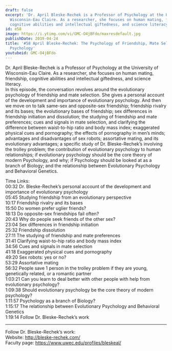 ```yaml
---
draft: false
excerpt: 'Dr. April Bleske-Rechek is a Professor of Psychology at the University of
  Wisconsin-Eau Claire. As a researcher, she focuses on human mating, friendship,
  cognitive abilities and intellectual giftedness, and science literacy.  '
id: e58
image: https://i.ytimg.com/vi/GMC-O4jBFdo/maxresdefault.jpg
publishDate: 2019-04-24
title: '#58 April Bleske-Rechek: The Psychology of Friendship, Mate Selection, Modern
  Psychology'
youtubeid: GMC-O4jBFdo
---
```

Dr. April Bleske-Rechek is a Professor of Psychology at the University of Wisconsin-Eau Claire. As a researcher, she focuses on human mating, friendship, cognitive abilities and intellectual giftedness, and science literacy.  
In this episode, the conversation revolves around the evolutionary psychology of friendship and mate selection. She gives a personal account of the development and importance of evolutionary psychology. And then we move on to talk same-sex and opposite-sex friendship; friendship rivalry and its bases; the evolutionary bases of friendship; sex differences in friendship initiation and dissolution; the studying of friendship and mate preferences; cues and signals in mate selection, and clarifying the difference between waist-to-hip ratio and body mass index; exaggerated physical cues and pornography; the effects of pornography in men’s minds; advantages and disadvantages of sex robots; assortative mating, and its evolutionary advantages; a specific study of Dr. Bleske-Rechek’s involving the trolley problem; the contribution of evolutionary psychology to human relationships; if evolutionary psychology should be the core theory of modern Psychology, and why; if Psychology should be looked at as a branch of Biology; and the relationship between Evolutionary Psychology and Behavioral Genetics. 

Time Links:  
00:32  Dr. Bleske-Rechek’s personal account of the development and importance of evolutionary psychology  
05:45  Studying friendship from an evolutionary perspective    
10:17  Friendship rivalry and its bases    
15:50  Do women prefer uglier friends?    
18:13  Do opposite-sex friendships fail often?    
20:43  Why do people seek friends of the other sex?    
23:04  Sex differences in friendship initiation    
25:32  Friendship dissolution    
27:11  The studying of friendship and mate preferences    
31:41  Clarifying waist-to-hip ratio and body mass index  
34:56  Cues and signals in mate selection  
41:18  Exaggerated physical cues and pornography  
49:20  Sex robots: yes or no?  
53:29  Assortative mating  
56:32  People save 1 person in the trolley problem if they are young, genetically related, or a romantic partner  
1:03:21  Can you learn to deal better with other people with help from evolutionary psychology?  
1:09:38  Should evolutionary psychology be the core theory of modern psychology?  
1:11:57  Psychology as a branch of Biology?  
1:15:17  The relationship between Evolutionary Psychology and Behavioral Genetics  
1:19:14  Follow Dr. Bleske-Rechek’s work  

---

Follow Dr. Bleske-Rechek’s work:  
Website: http://bleske-rechek.com/  
Faculty page: https://www.uwec.edu/profiles/bleskeal/
